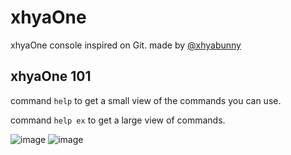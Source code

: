 # xhyaOne
xhyaOne console inspired on Git.
made by [@xhyabunny](https://github.com/xhyabunny)

## xhyaOne 101
command ``help`` to get a small view of the commands you can use.

command ``help ex`` to get a large view of commands.

![image](https://user-images.githubusercontent.com/106491722/194731709-d57fe9d2-de66-45b3-b36c-bc272ab78fde.png)
![image](https://user-images.githubusercontent.com/106491722/194731713-3cd33168-6b8b-4294-9f7c-8467ec1608fc.png)

